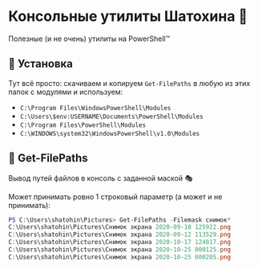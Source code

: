# Консольные утилиты Шатохина 🏁

Полезные (и не очень) утилиты на PowerShell™

## 🔽 Установка

Тут всё просто: скачиваем и копируем `Get-FilePaths` в любую из этих
папок с модулями и используем:
- `C:\Program Files\WindowsPowerShell\Modules`
- `C:\Users\$env:USERNAME\Documents\PowerShell\Modules`
- `C:\Program Files\PowerShell\Modules`
- `C:\WINDOWS\system32\WindowsPowerShell\v1.0\Modules`

## 📂 Get-FilePaths

Вывод путей файлов в консоль с заданной маской 🎭

Может принимать ровно 1 строковый параметр (а может и не принимать):

```powershell
PS C:\Users\shatohin\Pictures> Get-FilePaths -Filemask снимок*
C:\Users\shatohin\Pictures\Снимок экрана 2020-09-10 125922.png
C:\Users\shatohin\Pictures\Снимок экрана 2020-09-12 113529.png
C:\Users\shatohin\Pictures\Снимок экрана 2020-10-17 124817.png
C:\Users\shatohin\Pictures\Снимок экрана 2020-10-25 000125.png
C:\Users\shatohin\Pictures\Снимок экрана 2020-10-25 000205.png
```
